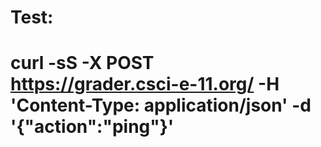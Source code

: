 # Test:
#   curl -sS -X POST https://grader.csci-e-11.org/   -H 'Content-Type: application/json'   -d '{"action":"ping"}'
